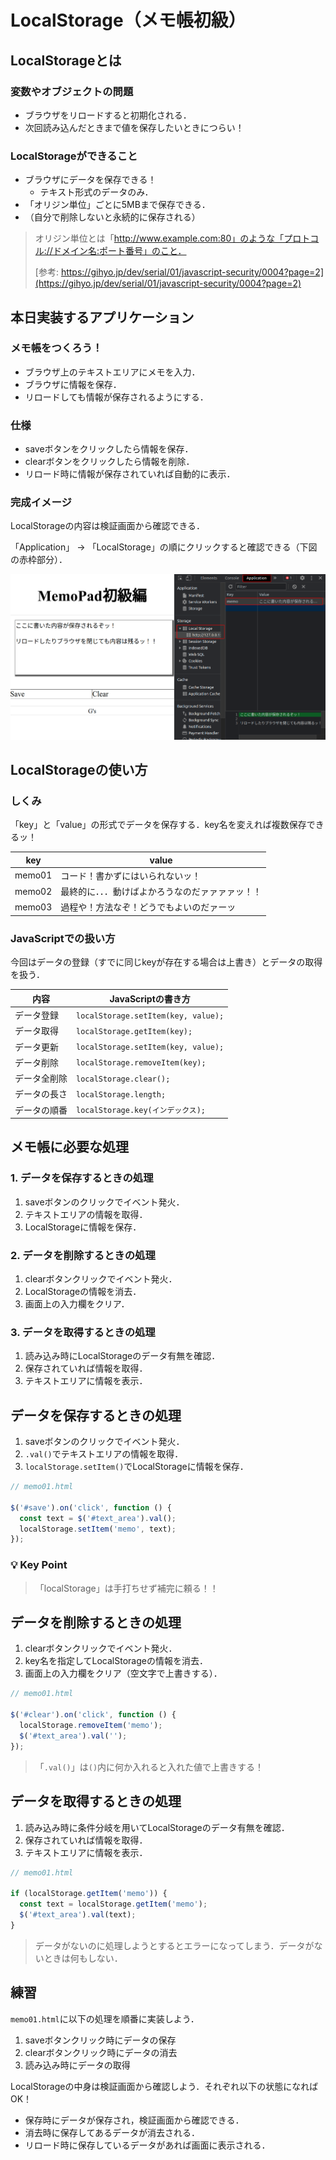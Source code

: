 # LocalStorage（メモ帳初級）


## LocalStorageとは

### 変数やオブジェクトの問題

- ブラウザをリロードすると初期化される．
- 次回読み込んだときまで値を保存したいときにつらい！

### LocalStorageができること

- ブラウザにデータを保存できる！
    - テキスト形式のデータのみ．
- 「オリジン単位」ごとに5MBまで保存できる．
- （自分で削除しないと永続的に保存される）

>オリジン単位とは「http://www.example.com:80」のような「プロトコル://ドメイン名:ポート番号」のこと．
>
>[参考: https://gihyo.jp/dev/serial/01/javascript-security/0004?page=2](https://gihyo.jp/dev/serial/01/javascript-security/0004?page=2)


## 本日実装するアプリケーション

### メモ帳をつくろう！

- ブラウザ上のテキストエリアにメモを入力．
- ブラウザに情報を保存．
- リロードしても情報が保存されるようにする．

### 仕様

- saveボタンをクリックしたら情報を保存．
- clearボタンをクリックしたら情報を削除．
- リロード時に情報が保存されていれば自動的に表示．

### 完成イメージ

LocalStorageの内容は検証画面から確認できる．

「Application」 -> 「LocalStorage」の順にクリックすると確認できる（下図の赤枠部分）．

![メモ帳初級画面](./img/20210620233121.png)

## LocalStorageの使い方

### しくみ

「key」と「value」の形式でデータを保存する．key名を変えれば複数保存できるッ！

|key|value|
|-|-|
|memo01|コード！書かずにはいられないッ！|
|memo02|最終的に．．．動けばよかろうなのだァァァァッ！！|
|memo03|過程や！方法なぞ！どうでもよいのだァーッ|

### JavaScriptでの扱い方

今回はデータの登録（すでに同じkeyが存在する場合は上書き）とデータの取得を扱う．

|内容|JavaScriptの書き方|
|-|-|
|データ登録|`localStorage.setItem(key, value);`|
|データ取得|`localStorage.getItem(key);`|
|データ更新|`localStorage.setItem(key, value);`|
|データ削除|`localStorage.removeItem(key);`|
|データ全削除|`localStorage.clear();`|
|データの長さ|`localStorage.length;`|
|データの順番|`localStorage.key(インデックス);`|


## メモ帳に必要な処理

### 1. データを保存するときの処理

1. saveボタンのクリックでイベント発火．
2. テキストエリアの情報を取得．
3. LocalStorageに情報を保存．

### 2. データを削除するときの処理

1. clearボタンクリックでイベント発火．
2. LocalStorageの情報を消去．
3. 画面上の入力欄をクリア．

### 3. データを取得するときの処理

1. 読み込み時にLocalStorageのデータ有無を確認．
2. 保存されていれば情報を取得．
3. テキストエリアに情報を表示．


## データを保存するときの処理

1. saveボタンのクリックでイベント発火．
2. `.val()`でテキストエリアの情報を取得．
3. `localStorage.setItem()`でLocalStorageに情報を保存．

```js
// memo01.html

$('#save').on('click', function () {
  const text = $('#text_area').val();
  localStorage.setItem('memo', text);
});

```

### 💡 Key Point

>「localStorage」は手打ちせず補完に頼る！！


## データを削除するときの処理

1. clearボタンクリックでイベント発火．
2. key名を指定してLocalStorageの情報を消去．
3. 画面上の入力欄をクリア（空文字で上書きする）．

```js
// memo01.html

$('#clear').on('click', function () {
  localStorage.removeItem('memo');
  $('#text_area').val('');
});

```

>「`.val()`」は`()`内に何か入れると入れた値で上書きする！


## データを取得するときの処理

1. 読み込み時に条件分岐を用いてLocalStorageのデータ有無を確認．
2. 保存されていれば情報を取得．
3. テキストエリアに情報を表示．

```js
// memo01.html

if (localStorage.getItem('memo')) {
  const text = localStorage.getItem('memo');
  $('#text_area').val(text);
}

```

>データがないのに処理しようとするとエラーになってしまう．データがないときは何もしない．


## 練習

`memo01.html`に以下の処理を順番に実装しよう．

1. saveボタンクリック時にデータの保存
2. clearボタンクリック時にデータの消去
3. 読み込み時にデータの取得

LocalStorageの中身は検証画面から確認しよう．それぞれ以下の状態になればOK！

- 保存時にデータが保存され，検証画面から確認できる．
- 消去時に保存してあるデータが消去される．
- リロード時に保存しているデータがあれば画面に表示される．
